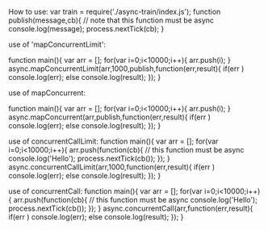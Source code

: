 How to use:
var train = require('./async-train/index.js');
function publish(message,cb){
	// note that this function must be async
	console.log(message);
	process.nextTick(cb);
}

use of 'mapConcurrentLimit':

function main(){
    var arr = [];
    for(var i=0;i<10000;i++){
        arr.push(i);
    }
    async.mapConcurrentLimit(arr,1000,publish,function(err,result){
       	if(err ) console.log(err);
       	else console.log(result);
    });
}

use of mapConcurrent:

function main(){
    var arr = [];
    for(var i=0;i<10000;i++){
        arr.push(i);
    }
    async.mapConcurrent(arr,publish,function(err,result){
       	if(err ) console.log(err);
       	else console.log(result);
    });
}


use of concurrentCallLimit:
function main(){
    var arr = [];
    for(var i=0;i<10000;i++){
        arr.push(function(cb){
        	// this function must be async
        	console.log('Hello');
        	process.nextTick(cb());
        });
    }
    async.concurrentCallLimit(arr,1000,function(err,result){
       	if(err ) console.log(err);
       	else console.log(result);
    });
}

use of concurrentCall:
function main(){
    var arr = [];
    for(var i=0;i<10000;i++){
        arr.push(function(cb){
        	// this function must be async
        	console.log('Hello');
        	process.nextTick(cb());
        });
    }
    async.concurrentCall(arr,function(err,result){
       	if(err ) console.log(err);
       	else console.log(result);
    });
}

